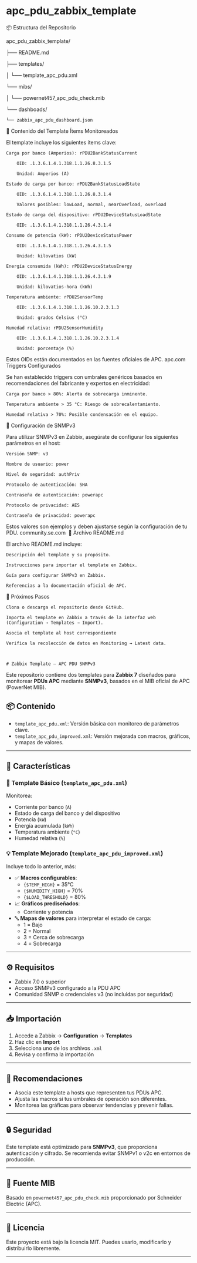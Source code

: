 # apc_pdu_zabbix_template

📦 Estructura del Repositorio

apc_pdu_zabbix_template/

├── README.md

├── templates/

│   └── template_apc_pdu.xml

└── mibs/

│    └── powernet457_apc_pdu_check.mib

└── dashboads/

    └── zabbix_apc_pdu_dashboard.json
    

🧩 Contenido del Template
Ítems Monitoreados

El template incluye los siguientes ítems clave:​

    Carga por banco (Amperios): rPDU2BankStatusCurrent

        OID: .1.3.6.1.4.1.318.1.1.26.8.3.1.5

        Unidad: Amperios (A)

    Estado de carga por banco: rPDU2BankStatusLoadState

        OID: .1.3.6.1.4.1.318.1.1.26.8.3.1.4

        Valores posibles: lowLoad, normal, nearOverload, overload

    Estado de carga del dispositivo: rPDU2DeviceStatusLoadState

        OID: .1.3.6.1.4.1.318.1.1.26.4.3.1.4

    Consumo de potencia (kW): rPDU2DeviceStatusPower

        OID: .1.3.6.1.4.1.318.1.1.26.4.3.1.5

        Unidad: kilovatios (kW)

    Energía consumida (kWh): rPDU2DeviceStatusEnergy

        OID: .1.3.6.1.4.1.318.1.1.26.4.3.1.9

        Unidad: kilovatios-hora (kWh)

    Temperatura ambiente: rPDU2SensorTemp

        OID: .1.3.6.1.4.1.318.1.1.26.10.2.3.1.3

        Unidad: grados Celsius (°C)

    Humedad relativa: rPDU2SensorHumidity

        OID: .1.3.6.1.4.1.318.1.1.26.10.2.3.1.4

        Unidad: porcentaje (%)​

Estos OIDs están documentados en las fuentes oficiales de APC.
apc.com
​
Triggers Configurados

Se han establecido triggers con umbrales genéricos basados en recomendaciones del fabricante y expertos en electricidad:​

    Carga por banco > 80%: Alerta de sobrecarga inminente.

    Temperatura ambiente > 35 °C: Riesgo de sobrecalentamiento.

    Humedad relativa > 70%: Posible condensación en el equipo.​

🔐 Configuración de SNMPv3

Para utilizar SNMPv3 en Zabbix, asegúrate de configurar los siguientes parámetros en el host:​

    Versión SNMP: v3

    Nombre de usuario: power

    Nivel de seguridad: authPriv

    Protocolo de autenticación: SHA

    Contraseña de autenticación: powerapc

    Protocolo de privacidad: AES

    Contraseña de privacidad: powerapc​

Estos valores son ejemplos y deben ajustarse según la configuración de tu PDU.
community.se.com
​
📄 Archivo README.md

El archivo README.md incluye:​

    Descripción del template y su propósito.

    Instrucciones para importar el template en Zabbix.

    Guía para configurar SNMPv3 en Zabbix.

    Referencias a la documentación oficial de APC.​

🚀 Próximos Pasos

    Clona o descarga el repositorio desde GitHub.

    Importa el template en Zabbix a través de la interfaz web (Configuration → Templates → Import).

    Asocia el template al host correspondiente 

    Verifica la recolección de datos en Monitoring → Latest data.​



    # Zabbix Template – APC PDU SNMPv3

Este repositorio contiene dos templates para **Zabbix 7** diseñados para monitorear **PDUs APC** mediante **SNMPv3**, basados en el MIB oficial de APC (PowerNet MIB).

## 📦 Contenido

- `template_apc_pdu.xml`: Versión básica con monitoreo de parámetros clave.
- `template_apc_pdu_improved.xml`: Versión mejorada con macros, gráficos, y mapas de valores.

---

## 🚀 Características

### 🧰 Template Básico (`template_apc_pdu.xml`)

Monitorea:

- Corriente por banco (`A`)
- Estado de carga del banco y del dispositivo
- Potencia (`kW`)
- Energía acumulada (`kWh`)
- Temperatura ambiente (`°C`)
- Humedad relativa (`%`)

### 💡 Template Mejorado (`template_apc_pdu_improved.xml`)

Incluye todo lo anterior, más:

- ✅ **Macros configurables**:
  - `{$TEMP_HIGH}` = 35°C
  - `{$HUMIDITY_HIGH}` = 70%
  - `{$LOAD_THRESHOLD}` = 80%
- 📈 **Gráficos prediseñados**:
  - Corriente y potencia
- 🔤 **Mapas de valores** para interpretar el estado de carga:
  - 1 = Bajo
  - 2 = Normal
  - 3 = Cerca de sobrecarga
  - 4 = Sobrecarga

---

## ⚙️ Requisitos

- Zabbix 7.0 o superior
- Acceso SNMPv3 configurado a la PDU APC
- Comunidad SNMP o credenciales v3 (no incluidas por seguridad)

---

## 📥 Importación

1. Accede a Zabbix → **Configuration** → **Templates**
2. Haz clic en **Import**
3. Selecciona uno de los archivos `.xml`
4. Revisa y confirma la importación

---

## 🧠 Recomendaciones

- Asocia este template a hosts que representen tus PDUs APC.
- Ajusta las macros si tus umbrales de operación son diferentes.
- Monitorea las gráficas para observar tendencias y prevenir fallas.

---

## 🔒 Seguridad

Este template está optimizado para **SNMPv3**, que proporciona autenticación y cifrado. Se recomienda evitar SNMPv1 o v2c en entornos de producción.

---

## 🧾 Fuente MIB

Basado en `powernet457_apc_pdu_check.mib` proporcionado por Schneider Electric (APC).

---

## 📄 Licencia

Este proyecto está bajo la licencia MIT. Puedes usarlo, modificarlo y distribuirlo libremente.

---

